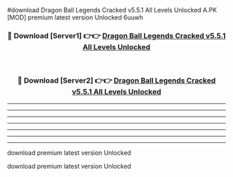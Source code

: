 #download Dragon Ball Legends Cracked v5.5.1 All Levels Unlocked A.PK [MOD] premium latest version Unlocked 6uuwh 



<div align="center">
<h3>🔴 Download [Server1] 👉👉 <a href="https://download1apk.web.app/">Dragon Ball Legends Cracked v5.5.1 All Levels Unlocked</a></h3><br>

<h3>🔴 Download [Server2] 👉👉 <a href="https://download1apk.web.app/">Dragon Ball Legends Cracked v5.5.1 All Levels Unlocked</a></h3>
</div>





----------------------------------------------------------

----------------------------------------------------------

----------------------------------------------------------

----------------------------------------------------------

----------------------------------------------------------

----------------------------------------------------------

----------------------------------------------------------

download premium latest version Unlocked

download premium latest version Unlocked
